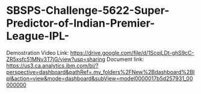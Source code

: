# SBSPS-Challenge-5622-Super-Predictor-of-Indian-Premier-League-IPL-
Demostration Video Link: https://drive.google.com/file/d/1ScqjLDt-ghS9cC-ZR5xsfc51MNv3T7jG/view?usp=sharing
Document link: https://us3.ca.analytics.ibm.com/bi/?perspective=dashboard&pathRef=.my_folders%2FNew%2Bdashboard%2BIpl&action=view&mode=dashboard&subView=model0000017b5d257931_00000000
